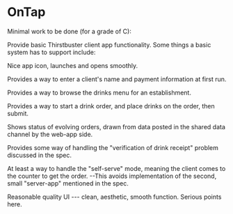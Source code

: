 # OnTap

Minimal work to be done (for a grade of C):

Provide basic Thirstbuster client app functionality. Some things a basic system has to support include:

Nice app icon, launches and opens smoothly.

Provides a way to enter a client's name and payment information at first run.

Provides a way to browse the drinks menu for an establishment.

Provides a way to start a drink order, and place drinks on the order, then submit.

Shows status of evolving orders, drawn from data posted in the shared data channel by the web-app side.

Provides some way of handling the "verification of drink receipt" problem discussed in the spec.

At least a way to handle the "self-serve" mode, meaning the client comes to the counter to get the order.
--This avoids implementation of the second, small "server-app" mentioned in the spec.

Reasonable quality UI --- clean, aesthetic, smooth function. Serious points here.
